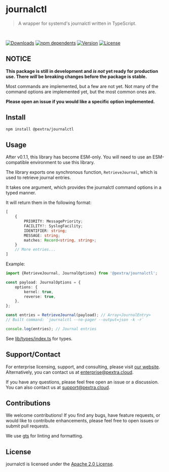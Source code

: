 # journalctl

>A wrapper for systemd's journalctl written in TypeScript.

<br>

[![Downloads](https://badgen.net/npm/dt/@pextra/journalctl)](https://www.npmjs.com/package/@pextra/journalctl)
[![npm dependents](https://badgen.net/npm/dependents/@pextra/journalctl)](https://www.npmjs.com/package/@pextra/journalctl?activeTab=dependents)
[![Version](https://badgen.net/npm/v/@pextra/journalctl)](https://www.npmjs.com/package/@pextra/journalctl)
[![License](https://badgen.net/npm/license/@pextra/journalctl)](https://opensource.org/license/apache-2-0/)

## NOTICE

**This package is still in development and *is not* yet ready for production use. There *will* be breaking changes before the package is stable.**

Most commands are implemented, but a few are not yet. Not many of the command options are implemented yet, but the most common ones are.

**Please open an issue if you would like a specific option implemented.**

## Install

```sh
npm install @pextra/journalctl
```

## Usage

After v0.1.1, this library has become ESM-only. You will need to use an ESM-compatible environment to use this library.

The library exports one synchronous function, `RetrieveJournal`, which is used to retrieve journal entries.

It takes one argument, which provides the journalctl command options in a typed manner.

It will return them in the following format:

```typescript
[
	{
		PRIORITY: MessagePriority;
		FACILITY?: SyslogFacility;
		IDENTIFIER: string;
		MESSAGE: string;
		matches: Record<string, string>;
	}
	// More entries...
]
```

Example:

```typescript
import {RetrieveJournal, JournalOptions} from '@pextra/journalctl';

const payload: JournalOptions = {
	options: {
		kernel: true,
		reverse: true,
	},
};

const entries = RetrieveJournal(payload); // Array<JournalEntry>
// Built command: `journalctl --no-pager --output=json -k -r`

console.log(entries); // Journal entries
```

See [lib/types/index.ts](./lib/types/index.ts) for types.

## Support/Contact

For enterprise licensing, support, and consulting, please visit [our website](https://pextra.cloud/enterprise). Alternatively, you can contact us at [enterprise@pextra.cloud](mailto:support@pextra.cloud).

If you have any questions, please feel free open an issue or a discussion. You can also contact us at [support@pextra.cloud](mailto:support@pextra.cloud).

## Contributions

We welcome contributions! If you find any bugs, have feature requests, or would like to contribute enhancements, please feel free to open issues or submit pull requests.

We use [gts](https://github.com/google/gts) for linting and formatting.

## License

journalctl is licensed under the [Apache 2.0 License](./LICENSE).
